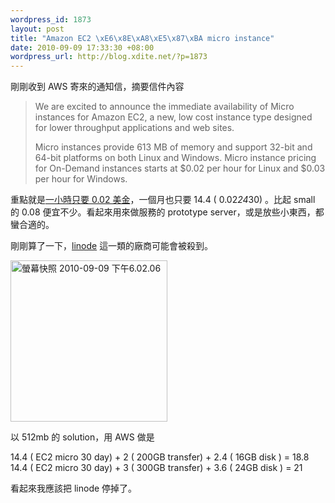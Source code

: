 ```yaml
--- 
wordpress_id: 1873
layout: post
title: "Amazon EC2 \xE6\x8E\xA8\xE5\x87\xBA micro instance"
date: 2010-09-09 17:33:30 +08:00
wordpress_url: http://blog.xdite.net/?p=1873
---
```

剛剛收到 AWS 寄來的通知信，摘要信件內容

<blockquote>
We are excited to announce the immediate availability of Micro instances for Amazon EC2, a new, low cost instance type designed for lower throughput applications and web sites.

Micro instances provide 613 MB of memory and support 32-bit and 64-bit platforms on both Linux and Windows. Micro instance pricing for On-Demand instances starts at $0.02 per hour for Linux and $0.03 per hour for Windows.
</blockquote>

重點就是<a href="http://aws.amazon.com/ec2/?ref_=pe_2170_16832160#pricing">一小時只要 0.02 美金</a>，一個月也只要 14.4 ( 0.02*24*30) 。比起 small 的 0.08 便宜不少。看起來用來做服務的 prototype server，或是放些小東西，都蠻合適的。

剛剛算了一下，<a href="http://www.linode.com/">linode</a> 這一類的廠商可能會被殺到。

<a href="http://www.flickr.com/photos/xdite/4973142323/" title="螢幕快照 2010-09-09 下午6.02.06 by xdite, on Flickr"><img src="http://farm5.static.flickr.com/4106/4973142323_9fa31429a0.jpg" width="251" height="258" alt="螢幕快照 2010-09-09 下午6.02.06" /></a>

以 512mb 的 solution，用 AWS 做是

14.4 ( EC2 micro 30 day) + 2 ( 200GB transfer) + 2.4 ( 16GB disk ) = 18.8
14.4 ( EC2 micro 30 day) + 3 ( 300GB transfer) + 3.6 ( 24GB disk ) = 21 

看起來我應該把 linode 停掉了。

